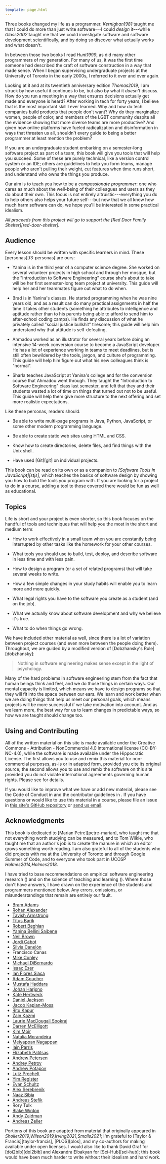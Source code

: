 ```yaml
---
template: page.html
---
```


Three books changed my life as a programmer. <cite>Kernighan1981</cite> taught
me that I could do more than just write software---I could *design* it---while
<cite>Glass2002</cite> taught me that we could investigate software and software
development scientifically, and by doing so discover what actually works and
what doesn't.

In between those two books I read <cite>Hunt1999</cite>, as did many other
programmers of my generation. For many of us, it was the first time someone had
described the craft of software construction in a way that made sense. When I
began supervising undergraduate projects at the University of Toronto in the
early 2000s, I referred to it over and over again.

Looking at it and at its twentieth anniversary edition <cite>Thomas2019</cite>,
I am struck by how useful it continues to be, but also by what it *doesn't*
discuss.  How do you run a meeting in a way that ensures decisions actually get
made and everyone is heard?  After working in tech for forty years, I believe
that is the most important skill I ever learned.  Why and how do tech companies
build products that people don't want? Why do they marginalize women, people of
color, and members of the LGBT community despite all the evidence showing that
more diverse teams are more productive?  And given how online platforms have
fueled radicalization and disinformation in ways that threaten us all, shouldn't
every guide to being a better programmer at least mention the problem?

If you are an undergraduate student embarking on a semester-long software
project as part of a team, this book will give you tools that will help you
succeed.  Some of these are purely technical, like a version control system or
an IDE; others are guidelines to help you form teams, manage people who aren't
pulling their weight, cut features when time runs short, and understand who owns
the things you produce.

Our aim is to teach you how to be a *compassionate programmer*: one who cares as
much about the well-being of their colleagues and users as they do about their
own.  This focus is not entirely altruistic---everything you do to help others
also helps your future self---but now that we all know how much harm software
can do, we hope you'll be interested in some practical idealism.

*All proceeds from this project will go to support
the [Red Door Family Shelter][red-door-shelter].*

## Audience

Every lesson should be written with specific learners in mind.  These
<span i="learner persona">[personas][t3-personas]</span> are ours:

-   Yanina is in the third year of a computer science degree. She worked on
    several volunteer projects in high school and through her mosque, but the
    "Introduction to Software Engineering" course she's about to take will be
    her first semester-long team project at university. This guide will help her
    and her teammates figure out what to do when.

-   Brad is in Yanina's classes. He started programming when he was nine years
    old, and as a result can do many practical assignments in half the time it
    takes other students (something he attributes to intelligence and aptitude
    rather than to his parents being able to afford to send him to after-school
    coding camps). He finds any discussion of what he privately called "social
    justice bullshit" tiresome; this guide will help him understand why that
    attitude is self-defeating.

-   Ahmadou worked as an illustrator for several years before doing an intensive
    14-week conversion course to become a JavaScript developer. He has a lot of
    experience working in teams to meet deadlines, but is still often bewildered
    by the tools, jargon, and culture of programming. This guide will help him
    figure out what his new colleagues think is "normal".

-   Sharla teaches JavaScript at Yanina's college and for the conversion course
    that Ahmadou went through. They taught the "Introduction to Software
    Engineering" class last semester, and felt that they and their students
    wasted a lot of time on things that turned out not to be useful. This guide
    will help them give more structure to the next offering and set more
    realistic expectations.

Like these personas, readers should:

-   Be able to write multi-page programs in Java, Python, JavaScript, or some
    other modern programming language.

-   Be able to create static web sites using HTML and CSS.

-   Know how to create directories, delete files, and find things with the Unix
    shell.

-   Have used [Git][git] on individual projects.

This book can be read on its own or as a companion to *[Software Tools in
JavaScript][stjs]*, which teaches the basics of software design by showing you
how to build the tools you program with.  If you are looking for a project to do
in a course, adding a tool to those covered there would be fun as well as
educational.

## Topics

Life is short and your project is even shorter, so this book focuses on the
handful of tools and techniques that will help you the most in the short and
medium term:

-   How to work effectively in a small team when you are constantly being
    interrupted by other tasks like the homework for your other courses.

-   What tools you should use to build, test, deploy, and describe software
    in less time and with less pain.

-   How to design a program (or a set of related programs) that will take
    several weeks to write.

-   How a few simple changes in your study habits will enable you to learn more
    and more quickly.

-   What legal rights you have to the software you create as a student (and on
    the job).

-   What we actually know about software development and why we believe it's
    true.

-   What to do when things go wrong.

We have included other material as well, since there is a lot of variation
between project courses (and even more between the people doing them).
Throughout, we are guided by a modified version of [Dobzhansky's
Rule][dobzhansky]:

> Nothing in software engineering makes sense except in the light of psychology.

<!-- continue -->
Many of the hard problems in software engineering stem from the fact that human
beings think and feel, and we do those things in certain ways.  Our mental
capacity is limited, which means we have to design programs so that they will
fit into the space between our ears. We learn and work better when we are doing
things that help us meet our personal goals, which means projects will be more
successful if we take motivation into account. And as we learn more, the best
way for us to learn changes in predictable ways, so how we are taught should
change too.

## Using and Contributing

All of the written material on this site is made available under the Creative
Commons - Attribution - NonCommercial 4.0 International license (CC-BY-NC-4.0),
while the software is made available under the Hippocratic License.  The first
allows you to use and remix this material for non-commercial purposes, as-is or
in adapted form, provided you cite its original source; the second allows you to
use and remix the software on this site provided you do not violate
international agreements governing human rights. Please see <a section="license"/>
for details.

If you would like to improve what we have or add new material, please see the
Code of Conduct in <a section="conduct"/> and the contributor guidelines in
<a section="contributing"/>.  If you have questions or would like to use this material in
a course, please file an issue in [this site's GitHub
repository](https://github.com/{{site.repository}}) or [send us
email](mailto:{{site.author.email}}).

## Acknowledgments

This book is dedicated to <span i="Petre, Marian">[Marian
Petre][petre-marian]</span>, who taught me that not everything worth
studying can be measured, and to <span i="Wilkie, Tom">Tom
Wilkie</span>, who taught me that an author's job is to create the
manure in which an editor grows something worth reading.  I am also
grateful to all of the students who did projects with me at the <span
i="University of Toronto">University of Toronto</span> and through
<span i="Google Summer of Code">Google Summer of Code</span>, and to
everyone who took part in <span i="UCOSP">UCOSP</span>
<cite>Holmes2014,Holmes2018</cite>.

I have tried to base recommendations on empirical software engineering research
(<a section="research"/>) and on the science of teaching and learning
(<a section="thinking"/>). Where those don't have answers, I have drawn on the experience
of the students and programmers mentioned below.  Any errors, omissions, or
misunderstandings that remain are entirely our fault.

- [Bram Adams](https://mcis.cs.queensu.ca/bram.html)
- [Rohan Alexander](https://rohanalexander.com/)
- [Tavish Armstrong](http://tavisharmstrong.com/)
- [Titus Barik](https://www.barik.net/)
- [Robert Beghian](http://www.vasken.ca/)
- [Yanina Bellini Saibene](https://yabellini.netlify.app/)
- [Neil Brown](https://twistedsquare.com/)
- [Jordi Cabot](https://jordicabot.com/)
- [Silvia Canelón](https://silvia.rbind.io/)
- Francisco Canas
- [Mike Conley](https://mikeconley.ca/)
- [Michael DiBernardo](https://mikedebo.com/)
- [Isaac Ezer](http://www.isaacezer.com/)
- [Ian Flores Siaca](https://ianfs.dev/)
- [Adam Goucher](https://adam.goucher.ca/)
- [Mustafa Haddara](https://twitter.com/MustafaHaddara/)
- [Johan Harjono](http://johanharjono.com/)
- [Kate Hertweck](https://katehertweck.com/)
- [Daniel Jackson](https://people.csail.mit.edu/dnj/)
- [Jacob Kaplan-Moss](https://jacobian.org/)
- [Ritu Kapur](https://sites.google.com/view/ritu-kapur)
- [Zain Kazmi](https://zainhkazmi.github.io/)
- [Laurie MacDougall Sookraj](https://www.linkedin.com/in/lauriemacdougallsookraj/)
- [Darren McElligott](https://www.linkedin.com/in/darren-mcelligott-07689473/)
- [Kim Moir](https://kimmoir.blog/)
- [Natalia Morandeira](https://nmorandeira.netlify.app/)
- [Meiyappan Nagappan](https://cs.uwaterloo.ca/~m2nagapp/)
- [Iain Parris](https://parris.org/)
- [Elizabeth Patitsas](https://patitsas.github.io/)
- [Andrew Petersen](https://utmandrew.bitbucket.io/)
- [Andrey Petrov](https://shazow.net/)
- [Andrew Potapov](https://www.andrewpotapov.com/)
- [Lutz Prechelt](http://www.mi.fu-berlin.de/w/Main/LutzPrechelt)
- [Yim Register](https://students.washington.edu/yreg/)
- [Evan Schultz](https://evanjustevan.com/)
- [Alex Serebrenik](https://www.win.tue.nl/~aserebre/)
- [Naaz Sibia](https://www.linkedin.com/in/naaz-sibia/)
- [Andreas Stefik](https://web.cs.unlv.edu/stefika/)
- Rory Tulk
- [Blake Winton](https://bwinton.latte.ca/)
- [Andy Zaidman](https://azaidman.github.io/)
- [Andreas Zeller](https://andreas-zeller.info/)

Portions of this book are adapted from material that originally appeared in
<cite>Sholler2019,Wilson2019,Irving2021,Smalls2021</cite>; I'm grateful to <span
i="Taylor & Francis">[Taylor & Francis][taylor-francis]</span>, <span
i="PLOS">[PLOS][plos]</span>, and my co-authors for making available under open
licenses.  I would also like to thank <span i="Graf, David">David Graf</span>
for <span i="doi2bib">[doi2bib][doi2bib]</span> and <span i="Elbakyan,
Alexander">Alexandra Elbakyan</span> for <span
i="Sci-Hub">[Sci-Hub][sci-hub]</span>; this book would have been much harder to
write without their idealism and hard work.
